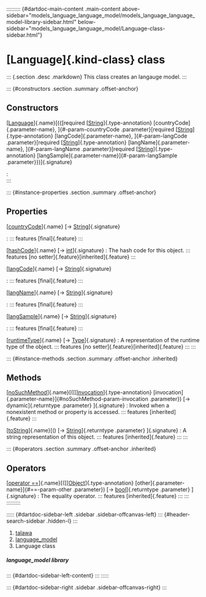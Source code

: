 ::::::::: {#dartdoc-main-content .main-content above-sidebar="models_language_language_model/models_language_language_model-library-sidebar.html" below-sidebar="models_language_language_model/Language-class-sidebar.html"}
<div>

# [Language]{.kind-class} class

</div>

::: {.section .desc .markdown}
This class creates an langauge model.
:::

::: {#constructors .section .summary .offset-anchor}
## Constructors

[[Language](../models_language_language_model/Language/Language.html)]{.name}[({[required [[String](https://api.flutter.dev/flutter/dart-core/String-class.html)]{.type-annotation} [countryCode]{.parameter-name}, ]{#-param-countryCode .parameter}[required [[String](https://api.flutter.dev/flutter/dart-core/String-class.html)]{.type-annotation} [langCode]{.parameter-name}, ]{#-param-langCode .parameter}[required [[String](https://api.flutter.dev/flutter/dart-core/String-class.html)]{.type-annotation} [langName]{.parameter-name}, ]{#-param-langName .parameter}[required [[String](https://api.flutter.dev/flutter/dart-core/String-class.html)]{.type-annotation} [langSample]{.parameter-name}]{#-param-langSample .parameter}})]{.signature}

:   
:::

::: {#instance-properties .section .summary .offset-anchor}
## Properties

[[countryCode](../models_language_language_model/Language/countryCode.html)]{.name} [→ [String](https://api.flutter.dev/flutter/dart-core/String-class.html)]{.signature}

:   ::: features
    [final]{.feature}
    :::

[[hashCode](https://api.flutter.dev/flutter/dart-core/Object/hashCode.html)]{.name} [→ [int](https://api.flutter.dev/flutter/dart-core/int-class.html)]{.signature}
:   The hash code for this object.
    ::: features
    [no setter]{.feature}[inherited]{.feature}
    :::

[[langCode](../models_language_language_model/Language/langCode.html)]{.name} [→ [String](https://api.flutter.dev/flutter/dart-core/String-class.html)]{.signature}

:   ::: features
    [final]{.feature}
    :::

[[langName](../models_language_language_model/Language/langName.html)]{.name} [→ [String](https://api.flutter.dev/flutter/dart-core/String-class.html)]{.signature}

:   ::: features
    [final]{.feature}
    :::

[[langSample](../models_language_language_model/Language/langSample.html)]{.name} [→ [String](https://api.flutter.dev/flutter/dart-core/String-class.html)]{.signature}

:   ::: features
    [final]{.feature}
    :::

[[runtimeType](https://api.flutter.dev/flutter/dart-core/Object/runtimeType.html)]{.name} [→ [Type](https://api.flutter.dev/flutter/dart-core/Type-class.html)]{.signature}
:   A representation of the runtime type of the object.
    ::: features
    [no setter]{.feature}[inherited]{.feature}
    :::
:::

::: {#instance-methods .section .summary .offset-anchor .inherited}
## Methods

[[noSuchMethod](https://api.flutter.dev/flutter/dart-core/Object/noSuchMethod.html)]{.name}[([[[Invocation](https://api.flutter.dev/flutter/dart-core/Invocation-class.html)]{.type-annotation} [invocation]{.parameter-name}]{#noSuchMethod-param-invocation .parameter}) [→ dynamic]{.returntype .parameter} ]{.signature}
:   Invoked when a nonexistent method or property is accessed.
    ::: features
    [inherited]{.feature}
    :::

[[toString](https://api.flutter.dev/flutter/dart-core/Object/toString.html)]{.name}[() [→ [String](https://api.flutter.dev/flutter/dart-core/String-class.html)]{.returntype .parameter} ]{.signature}
:   A string representation of this object.
    ::: features
    [inherited]{.feature}
    :::
:::

::: {#operators .section .summary .offset-anchor .inherited}
## Operators

[[operator ==](https://api.flutter.dev/flutter/dart-core/Object/operator_equals.html)]{.name}[([[[Object](https://api.flutter.dev/flutter/dart-core/Object-class.html)]{.type-annotation} [other]{.parameter-name}]{#==-param-other .parameter}) [→ [bool](https://api.flutter.dev/flutter/dart-core/bool-class.html)]{.returntype .parameter} ]{.signature}
:   The equality operator.
    ::: features
    [inherited]{.feature}
    :::
:::
:::::::::

::::: {#dartdoc-sidebar-left .sidebar .sidebar-offcanvas-left}
::: {#header-search-sidebar .hidden-l}
:::

1.  [talawa](../index.html)
2.  [language_model](../models_language_language_model/)
3.  Language class

##### language_model library

::: {#dartdoc-sidebar-left-content}
:::
:::::

::: {#dartdoc-sidebar-right .sidebar .sidebar-offcanvas-right}
:::
